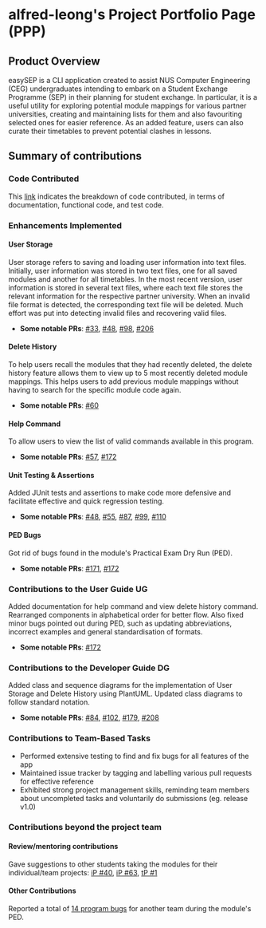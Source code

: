 # alfred-leong's Project Portfolio Page (PPP)

## Product Overview

easySEP is a CLI application created to assist NUS Computer Engineering (CEG) undergraduates intending to embark on a Student Exchange Programme (SEP) in their planning for student exchange.
In particular, it is a useful utility for exploring potential module mappings for various partner universities, creating and maintaining lists for them and also favouriting selected ones for easier reference. As an added feature, users can also curate their timetables to prevent potential clashes in lessons.

## Summary of contributions

### Code Contributed

This [link](https://nus-cs2113-ay2223s1.github.io/tp-dashboard/?search=alfred-leong&breakdown=true&sort=groupTitle&sortWithin=title&since=2022-09-16&timeframe=commit&mergegroup=&groupSelect=groupByRepos&checkedFileTypes=docs~functional-code~test-code~other) indicates the breakdown of code contributed, in terms of documentation, functional code, and test code.

### Enhancements Implemented

#### User Storage
User storage refers to saving and loading user information into text files. Initially, user information was stored in two text files, one for all saved modules and another for all timetables.
In the most recent version, user information is stored in several text files, where each text file stores the relevant information for the respective partner university. When an invalid file format is detected, the corresponding text file will be deleted. Much effort was put into detecting invalid files and recovering valid files.

* **Some notable PRs**: [#33](https://github.com/AY2223S1-CS2113-W13-2/tp/pull/33), [#48](https://github.com/AY2223S1-CS2113-W13-2/tp/pull/48), [#98](https://github.com/AY2223S1-CS2113-W13-2/tp/pull/98), [#206](https://github.com/AY2223S1-CS2113-W13-2/tp/pull/206)

#### Delete History
To help users recall the modules that they had recently deleted, the delete history feature allows them to view up to 5 most recently deleted module mappings.
This helps users to add previous module mappings without having to search for the specific module code again.

* **Some notable PRs**: [#60](https://github.com/AY2223S1-CS2113-W13-2/tp/pull/60)

#### Help Command
To allow users to view the list of valid commands available in this program.

* **Some notable PRs**: [#57](https://github.com/AY2223S1-CS2113-W13-2/tp/pull/57), [#172](https://github.com/AY2223S1-CS2113-W13-2/tp/pull/172)

#### Unit Testing & Assertions
Added JUnit tests and assertions to make code more defensive and facilitate effective and quick regression testing.
* **Some notable PRs**: [#48](https://github.com/AY2223S1-CS2113-W13-2/tp/pull/48), [#55](https://github.com/AY2223S1-CS2113-W13-2/tp/pull/55), [#87](https://github.com/AY2223S1-CS2113-W13-2/tp/pull/87), [#99](https://github.com/AY2223S1-CS2113-W13-2/tp/pull/99), [#110](https://github.com/AY2223S1-CS2113-W13-2/tp/pull/110)

#### PED Bugs
Got rid of bugs found in the module's Practical Exam Dry Run (PED).
* **Some notable PRs**: [#171](https://github.com/AY2223S1-CS2113-W13-2/tp/pull/171), [#172](https://github.com/AY2223S1-CS2113-W13-2/tp/pull/172)

### Contributions to the User Guide UG
Added documentation for help command and view delete history command. Rearranged components in alphabetical order for better flow.
Also fixed minor bugs pointed out during PED, such as updating abbreviations, incorrect examples and general standardisation of formats. 
* **Some notable PRs**: [#172](https://github.com/AY2223S1-CS2113-W13-2/tp/pull/172)

### Contributions to the Developer Guide DG
Added class and sequence diagrams for the implementation of User Storage and Delete History using PlantUML.
Updated class diagrams to follow standard notation.
* **Some notable PRs**: [#84](https://github.com/AY2223S1-CS2113-W13-2/tp/pull/84), [#102](https://github.com/AY2223S1-CS2113-W13-2/tp/pull/102), [#179](https://github.com/AY2223S1-CS2113-W13-2/tp/pull/179), [#208](https://github.com/AY2223S1-CS2113-W13-2/tp/pull/208)

### Contributions to Team-Based Tasks
* Performed extensive testing to find and fix bugs for all features of the app
* Maintained issue tracker by tagging and labelling various pull requests for effective reference
* Exhibited strong project management skills, reminding team members about uncompleted tasks and voluntarily do submissions (eg. release v1.0)

### Contributions beyond the project team
#### Review/mentoring contributions
Gave suggestions to other students taking the modules for their individual/team projects:
  [iP #40](https://github.com/nus-cs2113-AY2223S1/ip/pull/40), [iP #63](https://github.com/nus-cs2113-AY2223S1/ip/pull/63),
  [tP #1](https://github.com/nus-cs2113-AY2223S1/tp/pull/1)
#### Other Contributions
Reported a total of [14 program bugs](https://github.com/alfred-leong/ped/issues) for another team during the module's PED.
